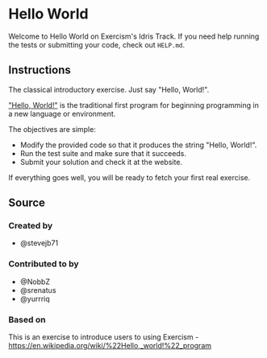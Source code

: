 # Hello World

Welcome to Hello World on Exercism's Idris Track.
If you need help running the tests or submitting your code, check out `HELP.md`.

## Instructions

The classical introductory exercise.
Just say "Hello, World!".

["Hello, World!"][hello-world] is the traditional first program for beginning programming in a new language or environment.

The objectives are simple:

- Modify the provided code so that it produces the string "Hello, World!".
- Run the test suite and make sure that it succeeds.
- Submit your solution and check it at the website.

If everything goes well, you will be ready to fetch your first real exercise.

[hello-world]: https://en.wikipedia.org/wiki/%22Hello,_world!%22_program

## Source

### Created by

- @stevejb71

### Contributed to by

- @NobbZ
- @srenatus
- @yurrriq

### Based on

This is an exercise to introduce users to using Exercism - https://en.wikipedia.org/wiki/%22Hello,_world!%22_program